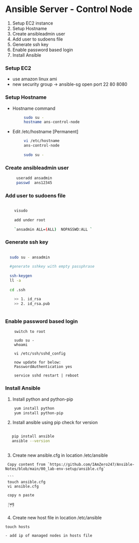 # Ansible Server - Control Node

 1. Setup EC2 instance
 2. Setup Hostname
 3. Create ansibleadmin user
 4. Add user to sudoens file
 5. Generate ssh key
 6. Enable password based login
 7. Install Ansible
 
 
 
 
 ### Setup EC2 
    
      
- use amazon linux ami
- new security group -> ansible-sg
                open port  22
                           80
                           8080
                           
 ### Setup Hostname
    
- Hostname command
      
   ```sh
		sudo su - 
		hostname ans-control-node
   ``` 
    
- Edit /etc/hostname [Permanent]
    
   ```sh
        vi /etc/hostname
        ans-control-node
        
        sudo su -
   ```

 ### Create ansibleadmin user
 
   ```sh
		useradd ansadmin
		passwd  ans12345
   ```
 
 ### Add user to sudoens file
   
   ```sh
      
	   visudo 
	   
	   add under root
	   
	   `ansadmin ALL=(ALL)	NOPASSWD:ALL `
   
   ```
   
 ### Generate ssh key
   
   ```sh
     
     sudo su - ansadmin 
	
     #generate sshkey with empty passphrase
	
     ssh-keygen
     ll -a
	
     cd .ssh
	
       >> 1. id_rsa
       >> 2. id_rsa.pub
	
   ```
    
### Enable password based login   


  ```
      switch to root 
    
      sudo su - 
      whoami
    
      vi /etc/ssh/sshd_config
    
      now update for below:
      PasswordAuthentication yes
    
      service sshd restart | reboot
   ```
 
 ### Install Ansible
 
   1. Install python and python-pip
   
   ```sh
       yum install python
       yum install python-pip
   ```
   
   2. Install ansible using pip check for version
     
   ```sh
     
      pip install ansible
      ansible --version
     
   ```
   
   3. Create new ansible.cfg in location /etc/ansible 

     Copy content from `https://github.com/IAmZero247/Ansible-Notes/blob/main/00_lab-env-setup/ansible.cfg`
     
     ```
     touch ansible.cfg 
     vi ansible.cfg
     
     copy n paste 
     
     :wq
     ```
    
   4. Create new host file in location /etc/ansible
   
   ```
   touch hosts
   ```
   
    - add ip of managed nodes in hosts file
